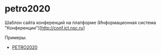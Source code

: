 # petro2020

Шаблон сайта конференций на платформе (Информационная система "Конференции")[http://conf.ict.nsc.ru]

Примеры:

- [PETRO2020](http://petro2020.igc.irk.ru/ru)
